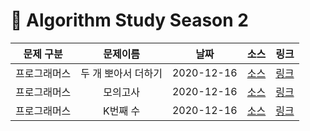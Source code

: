# 📌 Algorithm Study Season 2

|  문제 구분   |      문제이름       |    날짜    |                                  소스                                  |                               링크                               |
| :----------: | :-----------------: | :--------: | :--------------------------------------------------------------------: | :--------------------------------------------------------------: |
| 프로그래머스 | 두 개 뽀아서 더하기 | 2020-12-16 | [소스](../../SwiftAlgorithm/SwiftAlgorithm/Programmers/PG-68644.swift) | [링크](https://programmers.co.kr/learn/courses/30/lessons/68644) |
| 프로그래머스 |      모의고사       | 2020-12-16 | [소스](../../SwiftAlgorithm/SwiftAlgorithm/Programmers/PG-42840.swift) | [링크](https://programmers.co.kr/learn/courses/30/lessons/42840) |
| 프로그래머스 |      K번째 수       | 2020-12-16 | [소스](../../SwiftAlgorithm/SwiftAlgorithm/Programmers/PG-42748.swift) | [링크](https://programmers.co.kr/learn/courses/30/lessons/42748) |
